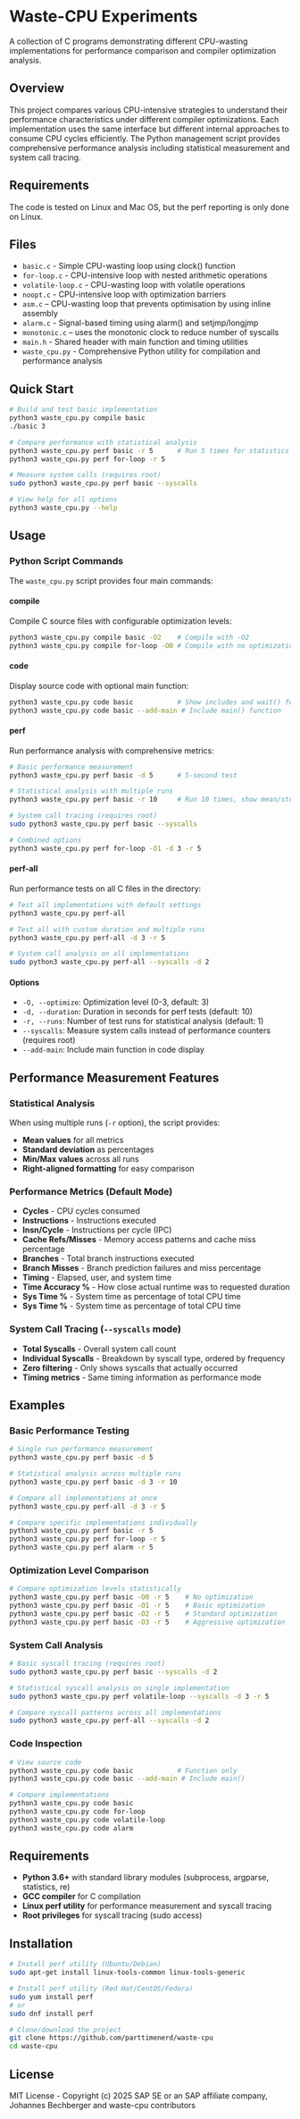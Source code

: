 Waste-CPU Experiments
=====================

A collection of C programs demonstrating different CPU-wasting implementations for performance comparison and compiler optimization analysis.

## Overview

This project compares various CPU-intensive strategies to understand their performance characteristics under different compiler optimizations. Each implementation uses the same interface but different internal approaches to consume CPU cycles efficiently. The Python management script provides comprehensive performance analysis including statistical measurement and system call tracing.

## Requirements

The code is tested on Linux and Mac OS, but the perf reporting is only
done on Linux. 

## Files

- `basic.c` - Simple CPU-wasting loop using clock() function
- `for-loop.c` - CPU-intensive loop with nested arithmetic operations
- `volatile-loop.c` - CPU-wasting loop with volatile operations
- `noopt.c` - CPU-intensive loop with optimization barriers
- `asm.c` – CPU-wasting loop that prevents optimisation by using inline assembly
- `alarm.c` - Signal-based timing using alarm() and setjmp/longjmp
- `monotonic.c` – uses the monotonic clock to reduce number of syscalls
- `main.h` - Shared header with main function and timing utilities
- `waste_cpu.py` - Comprehensive Python utility for compilation and performance analysis

## Quick Start

```bash
# Build and test basic implementation
python3 waste_cpu.py compile basic
./basic 3

# Compare performance with statistical analysis
python3 waste_cpu.py perf basic -r 5      # Run 5 times for statistics
python3 waste_cpu.py perf for-loop -r 5

# Measure system calls (requires root)
sudo python3 waste_cpu.py perf basic --syscalls

# View help for all options
python3 waste_cpu.py --help
```

## Usage

### Python Script Commands

The `waste_cpu.py` script provides four main commands:

#### compile
Compile C source files with configurable optimization levels:
```bash
python3 waste_cpu.py compile basic -O2    # Compile with -O2
python3 waste_cpu.py compile for-loop -O0 # Compile with no optimization
```

#### code
Display source code with optional main function:
```bash
python3 waste_cpu.py code basic           # Show includes and wait() function
python3 waste_cpu.py code basic --add-main # Include main() function
```

#### perf
Run performance analysis with comprehensive metrics:
```bash
# Basic performance measurement
python3 waste_cpu.py perf basic -d 5      # 5-second test

# Statistical analysis with multiple runs
python3 waste_cpu.py perf basic -r 10     # Run 10 times, show mean/std dev

# System call tracing (requires root)
sudo python3 waste_cpu.py perf basic --syscalls

# Combined options
python3 waste_cpu.py perf for-loop -O1 -d 3 -r 5
```

#### perf-all
Run performance tests on all C files in the directory:
```bash
# Test all implementations with default settings
python3 waste_cpu.py perf-all

# Test all with custom duration and multiple runs
python3 waste_cpu.py perf-all -d 3 -r 5

# System call analysis on all implementations
sudo python3 waste_cpu.py perf-all --syscalls -d 2
```

#### Options

- `-O, --optimize`: Optimization level (0-3, default: 3)
- `-d, --duration`: Duration in seconds for perf tests (default: 10)
- `-r, --runs`: Number of test runs for statistical analysis (default: 1)
- `--syscalls`: Measure system calls instead of performance counters (requires root)
- `--add-main`: Include main function in code display

## Performance Measurement Features

### Statistical Analysis
When using multiple runs (`-r` option), the script provides:
- **Mean values** for all metrics
- **Standard deviation** as percentages
- **Min/Max values** across all runs
- **Right-aligned formatting** for easy comparison

### Performance Metrics (Default Mode)
- **Cycles** - CPU cycles consumed
- **Instructions** - Instructions executed  
- **Insn/Cycle** - Instructions per cycle (IPC)
- **Cache Refs/Misses** - Memory access patterns and cache miss percentage
- **Branches** - Total branch instructions executed
- **Branch Misses** - Branch prediction failures and miss percentage
- **Timing** - Elapsed, user, and system time
- **Time Accuracy %** - How close actual runtime was to requested duration
- **Sys Time %** - System time as percentage of total CPU time
- **Sys Time %** - System time as percentage of total CPU time

### System Call Tracing (`--syscalls` mode)
- **Total Syscalls** - Overall system call count
- **Individual Syscalls** - Breakdown by syscall type, ordered by frequency
- **Zero filtering** - Only shows syscalls that actually occurred
- **Timing metrics** - Same timing information as performance mode

## Examples

### Basic Performance Testing
```bash
# Single run performance measurement
python3 waste_cpu.py perf basic -d 5

# Statistical analysis across multiple runs  
python3 waste_cpu.py perf basic -d 3 -r 10

# Compare all implementations at once
python3 waste_cpu.py perf-all -d 3 -r 5

# Compare specific implementations individually
python3 waste_cpu.py perf basic -r 5
python3 waste_cpu.py perf for-loop -r 5
python3 waste_cpu.py perf alarm -r 5
```

### Optimization Level Comparison
```bash
# Compare optimization levels statistically
python3 waste_cpu.py perf basic -O0 -r 5    # No optimization
python3 waste_cpu.py perf basic -O1 -r 5    # Basic optimization  
python3 waste_cpu.py perf basic -O2 -r 5    # Standard optimization
python3 waste_cpu.py perf basic -O3 -r 5    # Aggressive optimization
```

### System Call Analysis
```bash
# Basic syscall tracing (requires root)
sudo python3 waste_cpu.py perf basic --syscalls -d 2

# Statistical syscall analysis on single implementation
sudo python3 waste_cpu.py perf volatile-loop --syscalls -d 3 -r 5

# Compare syscall patterns across all implementations
sudo python3 waste_cpu.py perf-all --syscalls -d 2
```

### Code Inspection
```bash
# View source code
python3 waste_cpu.py code basic           # Function only
python3 waste_cpu.py code basic --add-main # Include main()

# Compare implementations
python3 waste_cpu.py code basic
python3 waste_cpu.py code for-loop
python3 waste_cpu.py code volatile-loop
python3 waste_cpu.py code alarm
```

## Requirements

- **Python 3.6+** with standard library modules (subprocess, argparse, statistics, re)
- **GCC compiler** for C compilation
- **Linux perf utility** for performance measurement and syscall tracing
- **Root privileges** for syscall tracing (sudo access)

## Installation

```bash
# Install perf utility (Ubuntu/Debian)
sudo apt-get install linux-tools-common linux-tools-generic

# Install perf utility (Red Hat/CentOS/Fedora)  
sudo yum install perf
# or
sudo dnf install perf

# Clone/download the project
git clone https://github.com/parttimenerd/waste-cpu
cd waste-cpu
```

## License

MIT License - Copyright (c) 2025 SAP SE or an SAP affiliate company, Johannes Bechberger and waste-cpu contributors 
